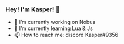 ### Hey! I'm Kasper! 👋

- 🔭 I’m currently working on Nobus
- 🌱 I’m currently learning Lua & Js
- 📫 How to reach me: discord Kasper#9356
